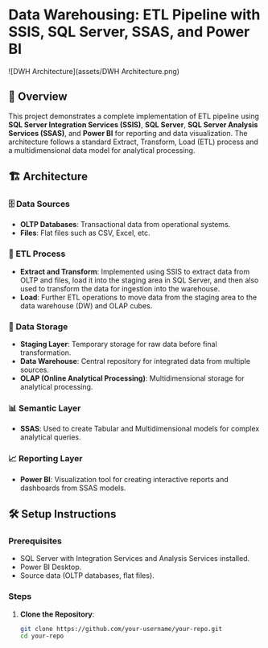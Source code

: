 # Data Warehousing: ETL Pipeline with SSIS, SQL Server, SSAS, and Power BI

![DWH Architecture](assets/DWH Architecture.png)

## 📝 Overview

This project demonstrates a complete implementation of ETL pipeline using **SQL Server Integration Services (SSIS)**, **SQL Server**, **SQL Server Analysis Services (SSAS)**, and **Power BI** for reporting and data visualization. The architecture follows a standard Extract, Transform, Load (ETL) process and a multidimensional data model for analytical processing.

## 🏗️ Architecture

### 🗄️ Data Sources
- **OLTP Databases**: Transactional data from operational systems.
- **Files**: Flat files such as CSV, Excel, etc.

### 🔄 ETL Process
- **Extract and Transform**: Implemented using SSIS to extract data from OLTP and files, load it into the staging area in SQL Server, and then also used to transform the data for ingestion into the warehouse.
- **Load**: Further ETL operations to move data from the staging area to the data warehouse (DW) and OLAP cubes.

### 💾 Data Storage
- **Staging Layer**: Temporary storage for raw data before final transformation.
- **Data Warehouse**: Central repository for integrated data from multiple sources.
- **OLAP (Online Analytical Processing)**: Multidimensional storage for analytical processing.

### 📊 Semantic Layer
- **SSAS**: Used to create Tabular and Multidimensional models for complex analytical queries.

### 📈 Reporting Layer
- **Power BI**: Visualization tool for creating interactive reports and dashboards from SSAS models.

## 🛠️ Setup Instructions

### Prerequisites
- SQL Server with Integration Services and Analysis Services installed.
- Power BI Desktop.
- Source data (OLTP databases, flat files).

### Steps

1. **Clone the Repository**:
   ```sh
   git clone https://github.com/your-username/your-repo.git
   cd your-repo

